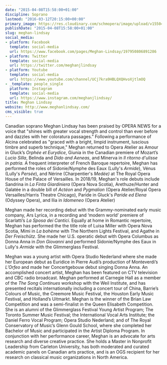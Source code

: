 ```yaml
---
date: "2015-04-08T15:58:00+01:00"
discipline: Soprano
lastmod: "2016-03-12T20:15:00+00:00"
primary_image: https://res.cloudinary.com/schmopera/image/upload/v1550427425/media/2019/02/MeghanLindsay.jpg
publishDate: "2015-04-08T15:58:00+01:00"
slug: meghan-lindsay
social_media:
- platform: Facebook
  template: social-media
  url: https://www.facebook.com/pages/Meghan-Lindsay/197950806891286
- platform: Twitter
  template: social-media
  url: https://twitter.com/meghanjlindsay
- platform: Youtube
  template: social-media
  url: https://www.youtube.com/channel/UCj7kra9HBLQXQHvoXjtlmOQ
- _template: people_single
  platform: Instagram
  template: social-media
  url: https://www.instagram.com/meghanjlindsay/
title: Meghan Lindsay
website: http://www.meghanlindsay.com/
cms_visible: true
---
```

Canadian soprano Meghan Lindsay has been praised by OPERA NEWS for a voice that "shines with greater vocal strength and control than ever before and dazzles with her coloratura passages.” Following a performance of Alcina celebrated as "graced with a bright, limpid instrument, luscious timbre and superb technique," Meghan returned to Opera Atelier as Amour in Gluck’s _Orphée et Eurydice_, Giunia in the Canadian premiere of Mozart’s _Lucio Silla_, Belinda and _Dido and Aeneas_, and Minerva in _Il ritorno d'ulisse in patria._ A frequent interpreter of French Baroque repertoire, Meghan has performed the roles of Sidonie/Nymphe des Eaux (Lully's _Armide_), Vénus (Lully's _Persée_), and Nérine (Charpentier's _Medée)_ at The Royal Opera House of the Palace of Versailles. In 2018/19, Meghan's role debuts include Sandrina in _La Finta Giardiniera_ (Opera Nova Scotia), Arethuze/Hunter and Galatée in a double bill of _Actéon_ and _Pygmalion_ (Opera Atelier/Royal Opera Versailles/Harris Theatre Chicago), Paride in Gluck's _Paride ed Elena_ (Odyssey Opera), and Ilia in _Idomeneo_ (Opera Atelier)

Meghan made her recording debut with the Grammy-nominated early music company, Ars Lyrica, in a recording and ‘modern world’ premiere of Scarlatti’s _La Sposa dei Cantici_. Equally at home in Romantic repertoire, Meghan has performed the the title role of Luisa Miller with Opera Nova Scotia, Mimi in _La bohème_ with The Northern Lights Festival, and Agathe in _Der Freischütz_. She made her U.S. operatic debut with Opera Columbus as Donna Anna in _Don Giovanni_ and performed Sidonie/Nymphe des Eaux in Lully's _Armide_ with the Glimmerglass Festival.

Meghan was a young artist with Opera Studio Nederland where she made her European debut as Euridice in Pierre Audi’s production of Monteverdi’s _L’Orfeo_ and made her Concertgebouw debut singing Donna Anna. An accomplished concert artist, Meghan has been featured on CTV television and CBC radio broadcast. Meghan performed at Carnegie Hall as a member of the _The Song Continues_ workshop with the Weil Institute, and has presented recitals internationally including a concert tour of China, Barrie’s Colours of Music, the Creemore Music Festival, the Houston Early Music Festival, and Holland’s Uitmarkt. Meghan is the winner of the Brian Law Competition and was a semi-finalist in the Queen Elisabeth Competition. She is an alumni of the Glimmerglass Festival Young Artist Program; The Toronto Summer Music Festival; the International Vocal Arts Institute; the Daniel Ferro Vocal Program; Opera Studio Nederland; and of The Royal Conservatory of Music’s Glenn Gould School, where she completed her Bachelor of Music and participated in the Artist Diploma Program. In conjunction with her performance career, Meghan is an advocate for arts research and diverse creative practice. She holds a Master in Nonprofit Leadership from Carleton University, has both moderated and curated academic panels on Canadian arts practice, and is an OGS recipient for her research on classical music organizations in North America.